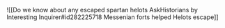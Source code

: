 ![[Do we know about any escaped spartan helots  AskHistorians by Interesting Inquirer#id282225718 Messenian forts helped Helots escape]]

